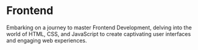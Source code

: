 # Frontend
Embarking on a journey to master Frontend Development, delving into the world of HTML, CSS, and JavaScript to create captivating user interfaces and engaging web experiences.
